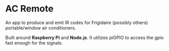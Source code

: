 
# AC Remote

  

An app to produce and emit IR codes for Frigidaire (possibly others) portable/window air conditioners.
  

Built around **Raspberry Pi** and  **Node.js**. It utilizes piGPIO to access the gpio fast enough for the signals.
